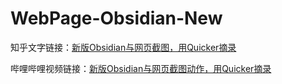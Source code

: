 # WebPage-Obsidian-New

知乎文字链接：[新版Obsidian与网页截图，用Quicker摘录](https://zhuanlan.zhihu.com/p/18314555359)

哔哩哔哩视频链接：[新版Obsidian与网页截图动作，用Quicker摘录](https://www.bilibili.com/video/BV1qVc8ezE3L/?spm_id_from=333.1387.homepage.video_card.click&vd_source=c08c205650a4a5e13d87475ab1ab2431)
